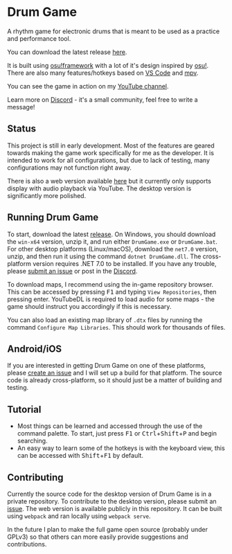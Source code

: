 # Drum Game
A rhythm game for electronic drums that is meant to be used as a practice and performance tool.

You can download the latest release [here](https://github.com/Jumprocks1/drum-game/releases).

It is built using [osu!framework](https://github.com/ppy/osu-framework) with a lot of it's design inspired by [osu!](https://github.com/ppy/osu). There are also many features/hotkeys based on [VS Code](https://github.com/microsoft/vscode) and [mpv](https://github.com/mpv-player/mpv).

You can see the game in action on my [YouTube channel](https://www.youtube.com/playlist?list=PLBsK4hG6ZcIgSahbTFiFBoQb39ITodnFM).

Learn more on [Discord](https://discord.gg/RTc3xDKabU) - it's a small community, feel free to write a message!

## Status
This project is still in early development. Most of the features are geared towards making the game work specifically for me as the developer. It is intended to work for all configurations, but due to lack of testing, many configurations may not function right away.

There is also a web version available [here](https://jumprocks1.github.io/drum-game) but it currently only supports display with audio playback via YouTube. The desktop version is significantly more polished.

## Running Drum Game
To start, download the latest [release](https://github.com/Jumprocks1/drum-game/releases). On Windows, you should download the `win-x64` version, unzip it, and run either `DrumGame.exe` or `DrumGame.bat`. For other desktop platforms (Linux/macOS), download the `net7.0` version, unzip, and then run it using the command `dotnet DrumGame.dll`. The cross-platform version requires .NET 7.0 to be installed. If you have any trouble, please [submit an issue](https://github.com/Jumprocks1/drum-game/issues/new) or post in the [Discord](https://discord.gg/RTc3xDKabU).

To download maps, I recommend using the in-game repository browser. This can be accessed by pressing <kbd>F1</kbd> and typing `View Repositories`, then pressing enter. YouTubeDL is required to load audio for some maps - the game should instruct you accordingly if this is necessary.

You can also load an existing map library of `.dtx` files by running the command `Configure Map Libraries`. This should work for thousands of files.

## Android/iOS
If you are interested in getting Drum Game on one of these platforms, please [create an issue](https://github.com/Jumprocks1/drum-game/issues) and I will set up a build for that platform. The source code is already cross-platform, so it should just be a matter of building and testing.

## Tutorial
- Most things can be learned and accessed through the use of the command palette. To start, just press <kbd>F1</kbd> or <kbd>Ctrl</kbd>+<kbd>Shift</kbd>+<kbd>P</kbd> and begin searching.
- An easy way to learn some of the hotkeys is with the keyboard view, this can be accessed with <kbd>Shift</kbd>+<kbd>F1</kbd> by default.

## Contributing
Currently the source code for the desktop version of Drum Game is in a private repository. To contribute to the desktop version, please submit an [issue](https://github.com/Jumprocks1/drum-game/issues). The web version is available publicly in this repository. It can be built using `webpack` and ran locally using `webpack serve`.

In the future I plan to make the full game open source (probably under GPLv3) so that others can more easily provide suggestions and contributions.